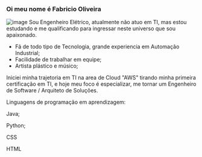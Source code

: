 ### Oi meu nome é Fabricio Oliveira
![image](https://github.com/fabriciooliv/fabriciooliv/assets/146496164/6f1b7fc6-dace-4394-8d6c-49e02cb5aad4) Sou Engenheiro Elétrico, atualmente não atuo em TI, mas estou estudando e me qualificando para ingressar neste universo que sou apaixonado.
- Fã de todo tipo de Tecnologia, grande experiencia em Automação Industrial;
- Facilidade de trabalhar em equipe;
- Artista plástico e músico;

Iniciei minha trajetoria em TI na area de Cloud "AWS" tirando minha primeira certificação em TI, e hoje meu foco é 
especializar, me tornar um Engenheiro de Software / Arquiteto de Soluções.

Linguagens de programação em aprendizagem:

Java;

Python;

CSS

HTML
